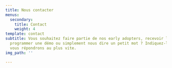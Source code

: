 ```yaml
---
title: Nous contacter
menus:
  secondary:
    title: Contact
    weight: 4
template: contact
subtitle: Vous souhaitez faire partie de nos early adopters, recevoir la Newsletter,
  programmer une démo ou simplement nous dire un petit mot ? Indiquez-le nous, nous
  vous répondrons au plus vite.
img_path: ''

---
```

